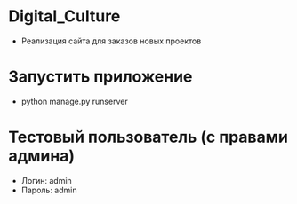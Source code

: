 # Digital_Culture
- Реализация сайта для заказов новых проектов

# Запустить приложение
- python manage.py runserver

# Тестовый пользователь (с правами админа)
- Логин: admin
- Пароль: admin